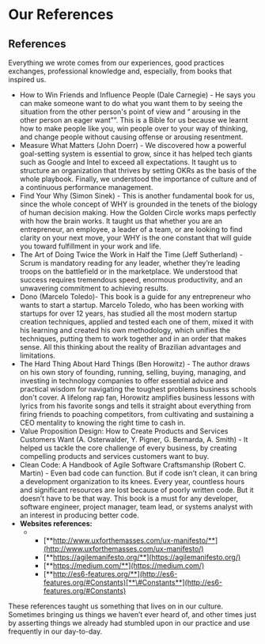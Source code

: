 # Our References

## References

Everything we wrote comes from our experiences, good practices exchanges, professional knowledge and, especially, from books that inspired us.  


* How to Win Friends and Influence People \(Dale Carnegie\) - He says you can make someone want to do what you want them to by seeing the situation from the other person's point of view and “ arousing in the other person an eager want””. This is a Bible for us because we learnt how to make people like you, win people over to your way of thinking, and change people without causing offense or arousing resentment.
* Measure What Matters \(John Doerr\) - We discovered how a powerful goal-setting system is essential to grow, since it has helped tech giants such as Google and Intel to exceed all expectations. It taught us to structure an organization that thrives by setting OKRs as the basis of the whole playbook. Finally, we understood the importance of culture and of a continuous performance management.
* Find Your Why \(Simon Sinek\) - This is another fundamental book for us, since the whole concept of WHY is grounded in the tenets of the biology of human decision making. How the Golden Circle works maps perfectly with how the brain works. It taught us that whether you are an entrepreneur, an employee, a leader of a team, or are looking to find clarity on your next move, your WHY is the one constant that will guide you toward fulfillment in your work and life. 
* The Art of Doing Twice the Work in Half the Time \(Jeff Sutherland\) - Scrum is mandatory reading for any leader, whether they’re leading troops on the battlefield or in the marketplace. We understood that success requires tremendous speed, enormous productivity, and an unwavering commitment to achieving results. 
* Dono \(Marcelo Toledo\)- This book is a guide for any entrepreneur who wants to start a startup. Marcelo Toledo, who has been working with startups for over 12 years, has studied all the most modern startup creation techniques, applied and tested each one of them, mixed it with his learning and created his own methodology, which unifies the techniques, putting them to work together and in an order that makes sense. All this thinking about the reality of Brazilian advantages and limitations.
* The Hard Thing About Hard Things \(Ben Horowitz\) - The author draws on his own story of founding, running, selling, buying, managing, and investing in technology companies to offer essential advice and practical wisdom for navigating the toughest problems business schools don't cover. A lifelong rap fan, Horowitz amplifies business lessons with lyrics from his favorite songs and tells it straight about everything from firing friends to poaching competitors, from cultivating and sustaining a CEO mentality to knowing the right time to cash in.
* Value Proposition Design: How to Create Products and Services Customers Want \(A. Osterwalder, Y. Pigner, G. Bernarda, A. Smith\) - It helped us tackle the core challenge of every business, by creating compelling products and services customers want to buy.
* Clean Code: A Handbook of Agile Software Craftsmanship \(Robert C. Martin\) - Even bad code can function. But if code isn’t clean, it can bring a development organization to its knees. Every year, countless hours and significant resources are lost because of poorly written code. But it doesn’t have to be that way. This book is a must for any developer, software engineer, project manager, team lead, or systems analyst with an interest in producing better code.
* **Websites references:** 
  * * [**http://www.uxforthemasses.com/ux-manifesto/**](http://www.uxforthemasses.com/ux-manifesto/)
    * [**https://agilemanifesto.org/**](https://agilemanifesto.org/)
    * [**https://medium.com/**](https://medium.com/)
    * [**http://es6-features.org/**](http://es6-features.org/#Constants)[**\#Constants**](http://es6-features.org/#Constants)

These references taught us something that lives on in our culture. Sometimes bringing us things we haven’t ever heard of, and other times just by asserting things we already had stumbled upon in our practice and use frequently in our day-to-day.



